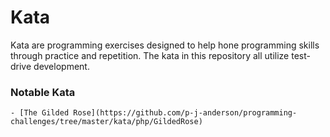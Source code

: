 # Kata
Kata are programming exercises designed to help hone programming skills through practice and repetition. The kata in this repository all utilize test-drive development.

### Notable Kata
    - [The Gilded Rose](https://github.com/p-j-anderson/programming-challenges/tree/master/kata/php/GildedRose)
